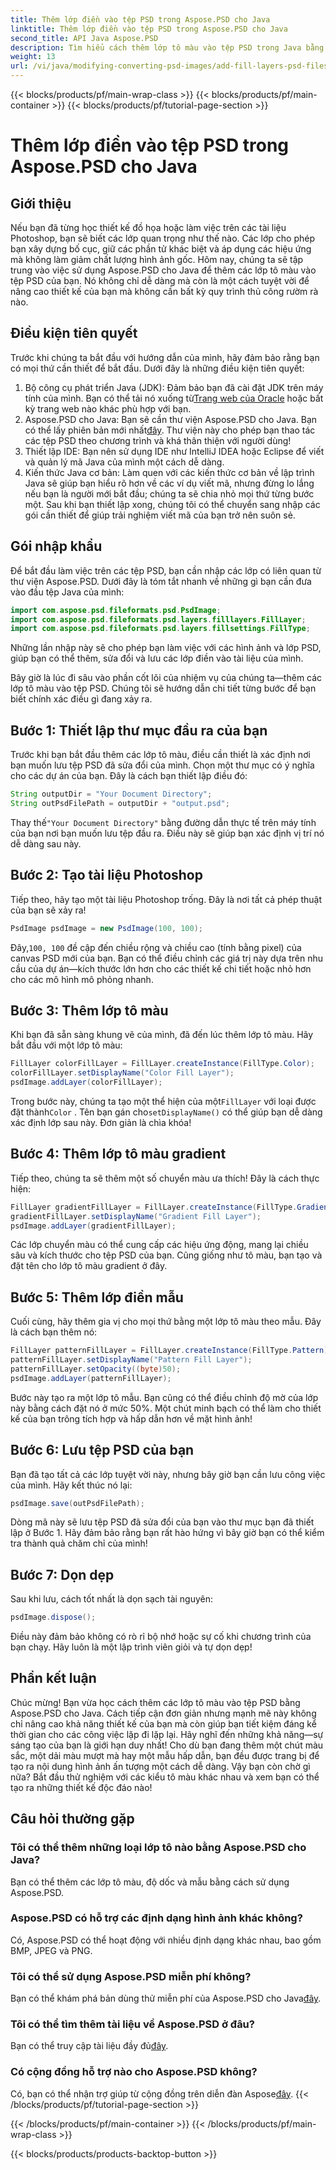 ```yaml
---
title: Thêm lớp điền vào tệp PSD trong Aspose.PSD cho Java
linktitle: Thêm lớp điền vào tệp PSD trong Aspose.PSD cho Java
second_title: API Java Aspose.PSD
description: Tìm hiểu cách thêm lớp tô màu vào tệp PSD trong Java bằng Aspose.PSD với hướng dẫn từng bước của chúng tôi. Nâng cao thiết kế của bạn.
weight: 13
url: /vi/java/modifying-converting-psd-images/add-fill-layers-psd-files/
---
```


{{< blocks/products/pf/main-wrap-class >}}
{{< blocks/products/pf/main-container >}}
{{< blocks/products/pf/tutorial-page-section >}}

# Thêm lớp điền vào tệp PSD trong Aspose.PSD cho Java

## Giới thiệu
Nếu bạn đã từng học thiết kế đồ họa hoặc làm việc trên các tài liệu Photoshop, bạn sẽ biết các lớp quan trọng như thế nào. Các lớp cho phép bạn xây dựng bố cục, giữ các phần tử khác biệt và áp dụng các hiệu ứng mà không làm giảm chất lượng hình ảnh gốc. Hôm nay, chúng ta sẽ tập trung vào việc sử dụng Aspose.PSD cho Java để thêm các lớp tô màu vào tệp PSD của bạn. Nó không chỉ dễ dàng mà còn là một cách tuyệt vời để nâng cao thiết kế của bạn mà không cần bất kỳ quy trình thủ công rườm rà nào.
## Điều kiện tiên quyết
Trước khi chúng ta bắt đầu với hướng dẫn của mình, hãy đảm bảo rằng bạn có mọi thứ cần thiết để bắt đầu. Dưới đây là những điều kiện tiên quyết:
1.  Bộ công cụ phát triển Java (JDK): Đảm bảo bạn đã cài đặt JDK trên máy tính của mình. Bạn có thể tải nó xuống từ[Trang web của Oracle](https://www.oracle.com/java/technologies/javase-jdk11-downloads.html) hoặc bất kỳ trang web nào khác phù hợp với bạn.
2.  Aspose.PSD cho Java: Bạn sẽ cần thư viện Aspose.PSD cho Java. Bạn có thể lấy phiên bản mới nhất[đây](https://releases.aspose.com/psd/java/). Thư viện này cho phép bạn thao tác các tệp PSD theo chương trình và khá thân thiện với người dùng!
3. Thiết lập IDE: Bạn nên sử dụng IDE như IntelliJ IDEA hoặc Eclipse để viết và quản lý mã Java của mình một cách dễ dàng.
4. Kiến thức Java cơ bản: Làm quen với các kiến thức cơ bản về lập trình Java sẽ giúp bạn hiểu rõ hơn về các ví dụ viết mã, nhưng đừng lo lắng nếu bạn là người mới bắt đầu; chúng ta sẽ chia nhỏ mọi thứ từng bước một.
Sau khi bạn thiết lập xong, chúng tôi có thể chuyển sang nhập các gói cần thiết để giúp trải nghiệm viết mã của bạn trở nên suôn sẻ.
## Gói nhập khẩu
Để bắt đầu làm việc trên các tệp PSD, bạn cần nhập các lớp có liên quan từ thư viện Aspose.PSD. Dưới đây là tóm tắt nhanh về những gì bạn cần đưa vào đầu tệp Java của mình:
```java
import com.aspose.psd.fileformats.psd.PsdImage;
import com.aspose.psd.fileformats.psd.layers.filllayers.FillLayer;
import com.aspose.psd.fileformats.psd.layers.fillsettings.FillType;
```
Những lần nhập này sẽ cho phép bạn làm việc với các hình ảnh và lớp PSD, giúp bạn có thể thêm, sửa đổi và lưu các lớp điền vào tài liệu của mình.

Bây giờ là lúc đi sâu vào phần cốt lõi của nhiệm vụ của chúng ta—thêm các lớp tô màu vào tệp PSD. Chúng tôi sẽ hướng dẫn chi tiết từng bước để bạn biết chính xác điều gì đang xảy ra.
## Bước 1: Thiết lập thư mục đầu ra của bạn
Trước khi bạn bắt đầu thêm các lớp tô màu, điều cần thiết là xác định nơi bạn muốn lưu tệp PSD đã sửa đổi của mình. Chọn một thư mục có ý nghĩa cho các dự án của bạn. Đây là cách bạn thiết lập điều đó:
```java
String outputDir = "Your Document Directory";
String outPsdFilePath = outputDir + "output.psd";
```
 Thay thế`"Your Document Directory"` bằng đường dẫn thực tế trên máy tính của bạn nơi bạn muốn lưu tệp đầu ra. Điều này sẽ giúp bạn xác định vị trí nó dễ dàng sau này.
## Bước 2: Tạo tài liệu Photoshop
Tiếp theo, hãy tạo một tài liệu Photoshop trống. Đây là nơi tất cả phép thuật của bạn sẽ xảy ra!
```java
PsdImage psdImage = new PsdImage(100, 100);
```
 Đây,`100, 100` đề cập đến chiều rộng và chiều cao (tính bằng pixel) của canvas PSD mới của bạn. Bạn có thể điều chỉnh các giá trị này dựa trên nhu cầu của dự án—kích thước lớn hơn cho các thiết kế chi tiết hoặc nhỏ hơn cho các mô hình mô phỏng nhanh.
## Bước 3: Thêm lớp tô màu
Khi bạn đã sẵn sàng khung vẽ của mình, đã đến lúc thêm lớp tô màu. Hãy bắt đầu với một lớp tô màu:
```java
FillLayer colorFillLayer = FillLayer.createInstance(FillType.Color);
colorFillLayer.setDisplayName("Color Fill Layer");
psdImage.addLayer(colorFillLayer);
```
 Trong bước này, chúng ta tạo một thể hiện của một`FillLayer` với loại được đặt thành`Color` . Tên bạn gán cho`setDisplayName()` có thể giúp bạn dễ dàng xác định lớp sau này. Đơn giản là chìa khóa!
## Bước 4: Thêm lớp tô màu gradient
Tiếp theo, chúng ta sẽ thêm một số chuyển màu ưa thích! Đây là cách thực hiện:
```java
FillLayer gradientFillLayer = FillLayer.createInstance(FillType.Gradient);
gradientFillLayer.setDisplayName("Gradient Fill Layer");
psdImage.addLayer(gradientFillLayer);
```
Các lớp chuyển màu có thể cung cấp các hiệu ứng động, mang lại chiều sâu và kích thước cho tệp PSD của bạn. Cũng giống như tô màu, bạn tạo và đặt tên cho lớp tô màu gradient ở đây.
## Bước 5: Thêm lớp điền mẫu
Cuối cùng, hãy thêm gia vị cho mọi thứ bằng một lớp tô màu theo mẫu. Đây là cách bạn thêm nó:
```java
FillLayer patternFillLayer = FillLayer.createInstance(FillType.Pattern);
patternFillLayer.setDisplayName("Pattern Fill Layer");
patternFillLayer.setOpacity((byte)50);
psdImage.addLayer(patternFillLayer);
```
Bước này tạo ra một lớp tô mẫu. Bạn cũng có thể điều chỉnh độ mờ của lớp này bằng cách đặt nó ở mức 50%. Một chút minh bạch có thể làm cho thiết kế của bạn trông tích hợp và hấp dẫn hơn về mặt hình ảnh!
## Bước 6: Lưu tệp PSD của bạn
Bạn đã tạo tất cả các lớp tuyệt vời này, nhưng bây giờ bạn cần lưu công việc của mình. Hãy kết thúc nó lại:
```java
psdImage.save(outPsdFilePath);
```
Dòng mã này sẽ lưu tệp PSD đã sửa đổi của bạn vào thư mục bạn đã thiết lập ở Bước 1. Hãy đảm bảo rằng bạn rất hào hứng vì bây giờ bạn có thể kiểm tra thành quả chăm chỉ của mình!
## Bước 7: Dọn dẹp
Sau khi lưu, cách tốt nhất là dọn sạch tài nguyên:
```java
psdImage.dispose();
```
Điều này đảm bảo không có rò rỉ bộ nhớ hoặc sự cố khi chương trình của bạn chạy. Hãy luôn là một lập trình viên giỏi và tự dọn dẹp!
## Phần kết luận
Chúc mừng! Bạn vừa học cách thêm các lớp tô màu vào tệp PSD bằng Aspose.PSD cho Java. Cách tiếp cận đơn giản nhưng mạnh mẽ này không chỉ nâng cao khả năng thiết kế của bạn mà còn giúp bạn tiết kiệm đáng kể thời gian cho các công việc lặp đi lặp lại. Hãy nghĩ đến những khả năng—sự sáng tạo của bạn là giới hạn duy nhất! Cho dù bạn đang thêm một chút màu sắc, một dải màu mượt mà hay một mẫu hấp dẫn, bạn đều được trang bị để tạo ra nội dung hình ảnh ấn tượng một cách dễ dàng.
Vậy bạn còn chờ gì nữa? Bắt đầu thử nghiệm với các kiểu tô màu khác nhau và xem bạn có thể tạo ra những thiết kế độc đáo nào!
## Câu hỏi thường gặp
### Tôi có thể thêm những loại lớp tô nào bằng Aspose.PSD cho Java?
Bạn có thể thêm các lớp tô màu, độ dốc và mẫu bằng cách sử dụng Aspose.PSD.
### Aspose.PSD có hỗ trợ các định dạng hình ảnh khác không?
Có, Aspose.PSD có thể hoạt động với nhiều định dạng khác nhau, bao gồm BMP, JPEG và PNG.
### Tôi có thể sử dụng Aspose.PSD miễn phí không?
Bạn có thể khám phá bản dùng thử miễn phí của Aspose.PSD cho Java[đây](https://releases.aspose.com/).
### Tôi có thể tìm thêm tài liệu về Aspose.PSD ở đâu?
 Bạn có thể truy cập tài liệu đầy đủ[đây](https://reference.aspose.com/psd/java/).
### Có cộng đồng hỗ trợ nào cho Aspose.PSD không?
 Có, bạn có thể nhận trợ giúp từ cộng đồng trên diễn đàn Aspose[đây](https://forum.aspose.com/c/psd/34).
{{< /blocks/products/pf/tutorial-page-section >}}

{{< /blocks/products/pf/main-container >}}
{{< /blocks/products/pf/main-wrap-class >}}

{{< blocks/products/products-backtop-button >}}
